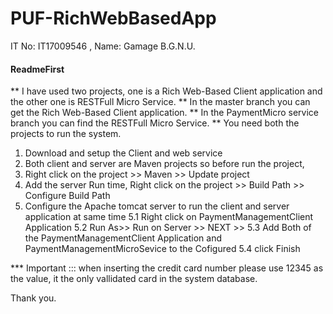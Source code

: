 # PUF-RichWebBasedApp
IT No: IT17009546  , Name: Gamage B.G.N.U.

#### ReadmeFirst
** I have used two projects, one is a Rich Web-Based Client application and the other one is RESTFull Micro Service.
** In the master branch you can get the Rich Web-Based Client application.
** In the PaymentMicro service branch you can find the RESTFull Micro Service.
** You need both the projects to run the system.

1. Download and setup the Client and web service
2. Both client and server are Maven projects so before run the project,
3. Right click on the project >> Maven >> Update project
4. Add the server Run time,
        Right click on the project >> Build Path >> Configure Build Path
5. Configure the Apache tomcat server to run the client and server application at same time
  5.1 Right click on PaymentManagementClient Application
  5.2 Run As>> Run on Server >> NEXT >> 
  5.3 Add Both of the PaymentManagementClient Application and PaymentManagementMicroSevice to the Cofigured
  5.4 click Finish
  
  *** Important ::: when inserting the credit card number please use 12345 as the value, it the only vallidated card in the 
  system database.
  
  Thank you.
          

